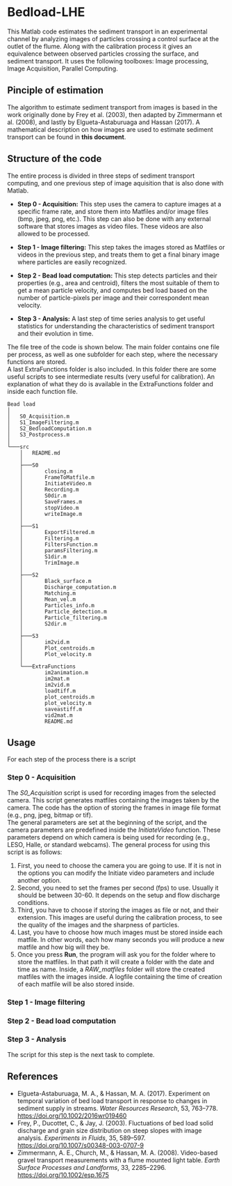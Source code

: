 # Bedload-LHE
 
This Matlab code estimates the sediment transport in an experimental channel by analyzing images of particles crossing a control surface at the outlet of the flume. Along with the calibration process it gives an equivalence between observed particles crossing the surface, and sediment transport. It uses the following toolboxes: Image processing, Image Acquisition, Parallel Computing.

## Pinciple of estimation

The algorithm to estimate sediment transport from images is based in the work originally done by Frey et al. (2003), then adapted by Zimmermann et al. (2008), and lastly by Elgueta-Astaburuaga and Hassan (2017). A mathematical description on how images are used to estimate sediment transport can be found in **this document**.

## Structure of the code

The entire process is divided in three steps of sediment transport computing, and one previous step of image aquisition that is also done with Matlab.

- **Step 0 - Acquisition:** This step uses the camera to capture images at a specific frame rate, and store them into Matfiles and/or image files (bmp, jpeg, png, etc.). This step can also be done with any external software that stores images as video files. These videos are also allowed to be processed.

- **Step 1 - Image filtering:** This step takes the images stored as Matfiles or videos in the previous step, and treats them to get a final binary image where particles are easily recognized. 

- **Step 2 - Bead load computation:** This step detects particles and their properties (e.g., area and centroid), filters the most suitable of them to get a mean particle velocity, and computes bed load based on the number of particle-pixels per image and their correspondent mean velocity.

- **Step 3 - Analysis:** A last step of time series analysis to get useful statistics for understanding the characteristics of sediment transport and their evolution in time.

The file tree of the code is shown below. The main folder contains one file per process, as well as one subfolder for each step, where the necessary functions are stored.  
A last ExtraFunctions folder is also included. In this folder there are some useful scripts to see intermediate results (very useful for calibration). An explanation of what they do is available in the ExtraFunctions folder and inside each function file.

```
Bead load 
│
│   S0_Acquisition.m
│   S1_ImageFiltering.m
│   S2_BedloadComputation.m
│   S3_Postprocess.m
│
└───src
    │   README.md
    │
    ├───S0
    │       closing.m
    │       FrameToMatfile.m
    │       InitiateVideo.m
    │       Recording.m
    │       S0dir.m
    │       SaveFrames.m
    │       stopVideo.m
    │       writeImage.m
    │
    ├───S1
    │       ExportFiltered.m
    │       Filtering.m
    │       FiltersFunction.m
    │       paramsFiltering.m
    │       S1dir.m
    │       TrimImage.m
    │
    ├───S2
    │       Black_surface.m
    │       Discharge_computation.m
    │       Matching.m
    │       Mean_vel.m
    │       Particles_info.m
    │       Particle_detection.m
    │       Particle_filtering.m
    │       S2dir.m
    │
    ├───S3
    │       im2vid.m
    │       Plot_centroids.m
    │       Plot_velocity.m
    │        
    └───ExtraFunctions
            im2animation.m
            im2mat.m
            im2vid.m
            loadtiff.m
            plot_centroids.m
            plot_velocity.m
            saveastiff.m
            vid2mat.m
            README.md

```

## Usage

For each step of the process there is a script 

### Step 0 - Acquisition

The *S0_Acquisition* script is used for recording images from the selected camera. This script generates matfiles containing the images taken by the camera. The code has the option of storing the frames in image file format (e.g., png, jpeg, bitmap or tif).  
The general parameters are set at the beginning of the script, and the camera parameters are predefined inside the *InitiateVideo* function. These parameters depend on which camera is being used for recording (e.g., LESO, Halle, or standard webcams). The general process for using this script is as follows:  
1. First, you need to choose the camera you are going to use. If it is not in the options you can modify the Initiate video parameters and include another option.  
2. Second, you need to set the frames per second (fps) to use. Usually it should be between 30-60. It depends on the setup and flow discharge conditions.  
3. Third, you have to choose if storing the images as file or not, and their extension. This images are useful during the calibration process, to see the quality of the images and the sharpness of particles.   
4. Last, you have to choose how much images must be stored inside each matfile. In other words, each how many seconds you will produce a new matfile and how big will they be.  
5. Once you press **Run**, the program will ask you for the folder where to store the matfiles. In that path it will create a folder with the date and time as name. Inside, a *RAW_matfiles* folder will store the created matfiles with the images inside. A logfile containing the time of creation of each matfile will be also stored inside.

### Step 1 - Image filtering


### Step 2 - Bead load computation


### Step 3 - Analysis

The script for this step is the next task to complete.

## References
- Elgueta-Astaburuaga, M. A., & Hassan, M. A. (2017). Experiment on temporal variation of bed load transport in response to changes in sediment supply in streams. *Water Resources Research*, 53, 763–778. https://doi.org/10.1002/2016wr019460
- Frey, P., Ducottet, C., & Jay, J. (2003). Fluctuations of bed load solid discharge and grain size distribution on steep slopes with image analysis. *Experiments in Fluids*, 35, 589–597. https://doi.org/10.1007/s00348-003-0707-9
- Zimmermann, A. E., Church, M., & Hassan, M. A. (2008). Video-based gravel transport measurements with a flume mounted light table. *Earth Surface Processes and Landforms*, 33, 2285–2296. https://doi.org/10.1002/esp.1675
